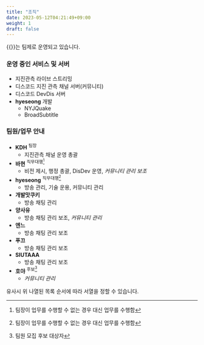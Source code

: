 ```yaml
---
title: "조직"
date: 2023-05-12T04:21:49+09:00
weight: 1
draft: false
---
```

{{<brandName>}}는 팀제로 운영되고 있습니다.

### 운영 중인 서비스 및 서버
- 지진관측 라이브 스트리밍
- 디스코드 지진 관측 채널 서버(커뮤니티)
- 디스코드 DevDis 서버
- **hyeseong** 개발
  - NYJQuake
  - BroadSubtitle

### 팀원/업무 안내

- **KDH** <sup>팀장</sup>
  - 지진관측 채널 운영 총괄
- **바현** <sup>직무대행[^1]</sup>
  - 비전 제시, 행정 총괄, DisDev 운영, *커뮤니티 관리 보조* 
- **hyeseong** <sup>직무대행[^1]</sup>
  - 방송 관리, 기술 운용, 커뮤니티 관리
- **개발맛쿠키**
  - 방송 채팅 관리
- **양사유**
  - 방송 채팅 관리 보조, *커뮤니티 관리*
- **엔느**
  - 방송 채팅 관리 보조
- **푸끄**
  - 방송 채팅 관리 보조
- **SIUTAAA**
  - 방송 채팅 관리 보조
- **호야** <sup>후보[^2]</sup>
  - *커뮤니티 관리*

[^1]: 팀장이 업무를 수행할 수 없는 경우 대신 업무를 수행함   
[^2]: 팀원 모집 후보 대상자

유사시 위 나열된 목록 순서에 따라 서열을 정할 수 있습니다.
